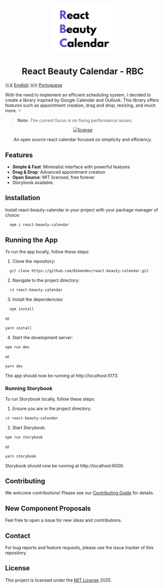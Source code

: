 <p align="center">
  <a href="/">
    <img src="public/logo.png" alt="RBC logo" width="200" />
  </a>
</p>

<h1 align="center">React Beauty Calendar - RBC </h1> 

<div>

🇬🇧 [English](README.md)
🇧🇷 [Portuguese](README-PT.md)

</div>

With the need to implement an efficient scheduling system, I decided to create a library inspired by Google Calendar and Outlook. This library offers features such as appointment creation, drag and drop, resizing, and much more. ✨

> **Note:** The current focus is on fixing performance issues.

<div align="center">

[![license](https://img.shields.io/badge/license-MIT-blue.svg)](LICENSE)

</div>

<p align="center">An open source react calendar focused on simplicity and efficiency.</p>

## Features

- **Simple & Fast**: Minimalist interface with powerful features
- **Drag & Drop**: Advanced appointment creation
- **Open Source**: MIT licensed, free forever
- Storybook available.

## Installation

Install react-beauty-calendar in your project with your package manager of choice:

```sh
  npm i react-beauty-calendar
```

## Running the App

To run the app locally, follow these steps:

1. Clone the repository:

```sh
  git clone https://github.com/Dikendev/react-beauty-calendar.git
```

2. Navigate to the project directory:

```sh
  cd react-beauty-calendar
```

3. Install the dependencies:

```sh
  npm install
```
or
```sh
yarn install
```
4. Start the development server:

```sh
npm run dev
```

or

```sh
yarn dev
```

The app should now be running at http://localhost:5173.

### Running Storybook

To run Storybook locally, follow these steps:

1. Ensure you are in the project directory:

```sh
cd react-beauty-calendar
```

2. Start Storybook:

```sh
npm run storybook
```
or

```sh
yarn storybook
```
Storybook should now be running at http://localhost:6006.

## Contributing

We welcome contributions! Please see our [Contributing Guide](CONTRIBUTING.md) for details.

## New Component Proposals

Feel free to open a issue for new ideas and contributions.

## Contact
  
For bug reports and feature requests, please use the issue tracker of this repository.

## License

This project is licensed under the [MIT License](LICENSE) 2025.
